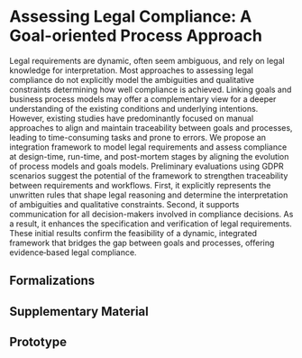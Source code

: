 # Assessing Legal Compliance: A Goal-oriented Process Approach




Legal requirements are dynamic, often seem ambiguous, and rely on legal knowledge for interpretation. Most approaches to assessing legal compliance do not explicitly model the ambiguities and qualitative constraints determining how well compliance is achieved. Linking goals and business process models may offer a complementary view for a deeper understanding of the existing conditions and underlying intentions.  However, existing studies have predominantly focused on manual approaches to align and maintain traceability between goals and processes,  leading to time-consuming tasks and prone to errors.  We propose an integration framework to model legal requirements and assess compliance at design-time, run-time, and post-mortem stages by aligning the evolution of process models and goals models.  Preliminary evaluations using GDPR scenarios suggest the potential of the framework to strengthen traceability between requirements and workflows. First, it explicitly represents the unwritten rules that shape legal reasoning and determine the interpretation of ambiguities and qualitative constraints. Second, it supports communication for all decision-makers involved in compliance decisions.  As a result, it enhances the specification and verification of legal requirements. These initial results confirm the feasibility of a dynamic, integrated framework that bridges the gap between goals and processes, offering evidence‑based legal compliance.

## Formalizations

## Supplementary Material 

## Prototype

